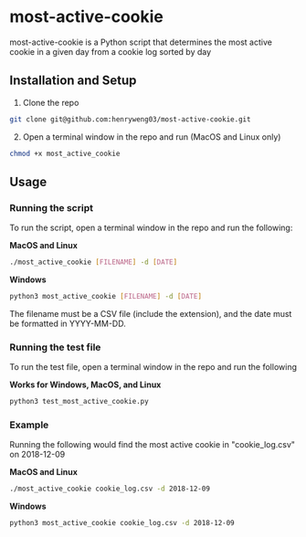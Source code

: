 # most-active-cookie
most-active-cookie is a Python script that determines the most active cookie in a given day from a cookie log sorted by day

## Installation and Setup
1) Clone the repo
  ```sh
  git clone git@github.com:henryweng03/most-active-cookie.git
  ```
2) Open a terminal window in the repo and run (MacOS and Linux only)
  ```sh
  chmod +x most_active_cookie
  ```

## Usage

### Running the script
To run the script, open a terminal window in the repo and run the following:

**MacOS and Linux**
```sh
./most_active_cookie [FILENAME] -d [DATE]
```

**Windows**
```sh
python3 most_active_cookie [FILENAME] -d [DATE]
```

The filename must be a CSV file (include the extension), and the date must be formatted in YYYY-MM-DD.

### Running the test file
To run the test file, open a terminal window in the repo and run the following

**Works for Windows, MacOS, and Linux**
```sh
python3 test_most_active_cookie.py
```

### Example

Running the following would find the most active cookie in "cookie_log.csv" on 2018-12-09

**MacOS and Linux**
```sh
./most_active_cookie cookie_log.csv -d 2018-12-09
```

**Windows**
```sh
python3 most_active_cookie cookie_log.csv -d 2018-12-09
```
